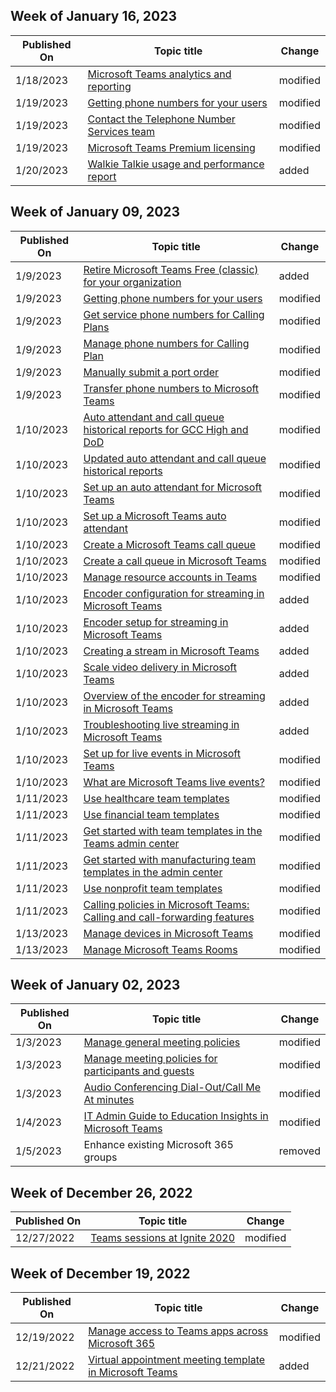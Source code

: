 <!-- This file is generated automatically each week. Changes made to this file will be overwritten.-->



## Week of January 16, 2023


| Published On |Topic title | Change |
|------|------------|--------|
| 1/18/2023 | [Microsoft Teams analytics and reporting](/MicrosoftTeams/teams-analytics-and-reports/teams-reporting-reference) | modified |
| 1/19/2023 | [Getting phone numbers for your users](/MicrosoftTeams/getting-phone-numbers-for-your-users) | modified |
| 1/19/2023 | [Contact the Telephone Number Services team](/MicrosoftTeams/manage-phone-numbers-for-your-organization/contact-tns-service-desk) | modified |
| 1/19/2023 | [Microsoft Teams Premium licensing](/MicrosoftTeams/teams-add-on-licensing/licensing-enhance-teams) | modified |
| 1/20/2023 | [Walkie Talkie usage and performance report](/MicrosoftTeams/teams-analytics-and-reports/walkie-talkie-usage-report) | added |


## Week of January 09, 2023


| Published On |Topic title | Change |
|------|------------|--------|
| 1/9/2023 | [Retire Microsoft Teams Free (classic) for your organization](/MicrosoftTeams/teams-add-on-licensing/remove-assign-free-licenses) | added |
| 1/9/2023 | [Getting phone numbers for your users](/MicrosoftTeams/getting-phone-numbers-for-your-users) | modified |
| 1/9/2023 | [Get service phone numbers for Calling Plans](/MicrosoftTeams/getting-service-phone-numbers) | modified |
| 1/9/2023 | [Manage phone numbers for Calling Plan](/MicrosoftTeams/manage-phone-numbers-for-your-organization/manage-phone-numbers-for-your-organization) | modified |
| 1/9/2023 | [Manually submit a port order](/MicrosoftTeams/phone-number-calling-plans/manually-submit-port-order) | modified |
| 1/9/2023 | [Transfer phone numbers to Microsoft Teams](/MicrosoftTeams/phone-number-calling-plans/transfer-phone-numbers-to-teams) | modified |
| 1/10/2023 | [Auto attendant and call queue historical reports for GCC High and DoD](/MicrosoftTeams/aa-cq-cqd-historical-reports-v163) | modified |
| 1/10/2023 | [Updated auto attendant and call queue historical reports](/MicrosoftTeams/aa-cq-cqd-historical-reports) | modified |
| 1/10/2023 | [Set up an auto attendant for Microsoft Teams](/MicrosoftTeams/create-a-phone-system-auto-attendant-smb) | modified |
| 1/10/2023 | [Set up a Microsoft Teams auto attendant](/MicrosoftTeams/create-a-phone-system-auto-attendant) | modified |
| 1/10/2023 | [Create a Microsoft Teams call queue](/MicrosoftTeams/create-a-phone-system-call-queue-smb) | modified |
| 1/10/2023 | [Create a call queue in Microsoft Teams](/MicrosoftTeams/create-a-phone-system-call-queue) | modified |
| 1/10/2023 | [Manage resource accounts in Teams](/MicrosoftTeams/manage-resource-accounts) | modified |
| 1/10/2023 | [Encoder configuration for streaming in Microsoft Teams](/MicrosoftTeams/teams-encoder-configuration) | added |
| 1/10/2023 | [Encoder setup for streaming in Microsoft Teams](/MicrosoftTeams/teams-encoder-setup) | added |
| 1/10/2023 | [Creating a stream in Microsoft Teams](/MicrosoftTeams/teams-stream-create-event) | added |
| 1/10/2023 | [Scale video delivery in Microsoft Teams](/MicrosoftTeams/teams-stream-ecdn) | added |
| 1/10/2023 | [Overview of the encoder for streaming in Microsoft Teams](/MicrosoftTeams/teams-stream-overview) | added |
| 1/10/2023 | [Troubleshooting live streaming in Microsoft Teams](/MicrosoftTeams/teams-stream-troubleshooting) | added |
| 1/10/2023 | [Set up for live events in Microsoft Teams](/MicrosoftTeams/teams-live-events/set-up-for-teams-live-events) | modified |
| 1/10/2023 | [What are Microsoft Teams live events?](/MicrosoftTeams/teams-live-events/what-are-teams-live-events) | modified |
| 1/11/2023 | [Use healthcare team templates](/MicrosoftTeams/expand-teams-across-your-org/healthcare/healthcare-templates-admin-console) | modified |
| 1/11/2023 | [Use financial team templates](/MicrosoftTeams/financial-teams-templates-in-the-admin-console) | modified |
| 1/11/2023 | [Get started with team templates in the Teams admin center](/MicrosoftTeams/get-started-with-teams-templates-in-the-admin-console) | modified |
| 1/11/2023 | [Get started with manufacturing team templates in the admin center](/MicrosoftTeams/manufacturing-teams-templates-in-the-admin-console) | modified |
| 1/11/2023 | [Use nonprofit team templates](/MicrosoftTeams/team-templates-nonprofit) | modified |
| 1/11/2023 | [Calling policies in Microsoft Teams: Calling and call-forwarding features](/MicrosoftTeams/teams-calling-policy) | modified |
| 1/13/2023 | [Manage devices in Microsoft Teams](/MicrosoftTeams/devices/device-management) | modified |
| 1/13/2023 | [Manage Microsoft Teams Rooms](/MicrosoftTeams/rooms/rooms-manage) | modified |


## Week of January 02, 2023


| Published On |Topic title | Change |
|------|------------|--------|
| 1/3/2023 | [Manage general meeting policies](/MicrosoftTeams/meeting-policies-in-teams-general) | modified |
| 1/3/2023 | [Manage meeting policies for participants and guests](/MicrosoftTeams/meeting-policies-participants-and-guests) | modified |
| 1/3/2023 | [Audio Conferencing Dial-Out/Call Me At minutes](/MicrosoftTeams/audio-conferencing-subscription-dial-out) | modified |
| 1/4/2023 | [IT Admin Guide to Education Insights in Microsoft Teams](/MicrosoftTeams/class-insights) | modified |
| 1/5/2023 | Enhance existing Microsoft 365 groups | removed |


## Week of December 26, 2022


| Published On |Topic title | Change |
|------|------------|--------|
| 12/27/2022 | [Teams sessions at Ignite 2020](/MicrosoftTeams/ignite-2020-landing-page) | modified |


## Week of December 19, 2022


| Published On |Topic title | Change |
|------|------------|--------|
| 12/19/2022 | [Manage access to Teams apps across Microsoft 365](/MicrosoftTeams/manage-third-party-teams-apps) | modified |
| 12/21/2022 | [Virtual appointment meeting template in Microsoft Teams](/MicrosoftTeams/virtual-appointment-meeting-template) | added |
